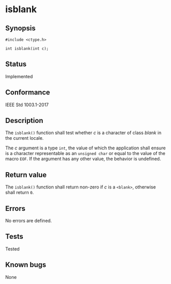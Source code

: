 # isblank

## Synopsis

`#include <ctype.h>`

`int isblank(int c);`

## Status

Implemented

## Conformance

IEEE Std 1003.1-2017

## Description

The `isblank()` function shall test whether _c_ is a character of class _blank_ in the current locale.

The _c_ argument is a type `int`, the value of which the application shall ensure is a character representable as an
`unsigned char` or equal to the value of the macro `EOF`. If the argument has any other value, the behavior is
undefined.

## Return value

The `isblank()` function shall return non-zero if _c_ is a `<blank>`, otherwise shall return `0`.

## Errors

No errors are defined.

## Tests

Tested

## Known bugs

None

